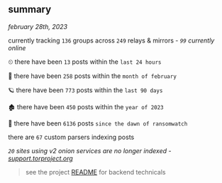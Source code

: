 
## summary
_february 28th, 2023_

currently tracking `136` groups across `249` relays & mirrors - _`99` currently online_

⏲ there have been `13` posts within the `last 24 hours`

🦈 there have been `258` posts within the `month of february`

🪐 there have been `773` posts within the `last 90 days`

🏚 there have been `450` posts within the `year of 2023`

🦕 there have been `6136` posts `since the dawn of ransomwatch`

there are `67` custom parsers indexing posts

_`20` sites using v2 onion services are no longer indexed - [support.torproject.org](https://support.torproject.org/onionservices/v2-deprecation/)_

> see the project [README](https://github.com/joshhighet/ransomwatch#ransomwatch--) for backend technicals

